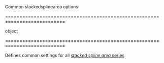 <!--**
/*-------------------------------------------
    Auto-generated file. Do not modify.
-------------------------------------------

**-->
<!--d-->Common stackedsplinearea options<!--/d-->
===========================================================================
<!--type-->object<!--/type-->
===========================================================================

<!--shortDescription-->
Defines common settings for all [*stacked spline area* series](/Documentation/ApiReference/Data_Visualization_Widgets/dxChart/Series_Types/StackedSplineAreaSeries/).
<!--/shortDescription-->

<!--fullDescription-->

<!--/fullDescription-->